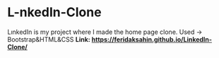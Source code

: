 # L-nkedIn-Clone
LınkedIn is my project where I made the home page clone. Used -> Bootstrap&amp;HTML&amp;CSS
<b>Link: <b> https://feridaksahin.github.io/LinkedIn-Clone/
